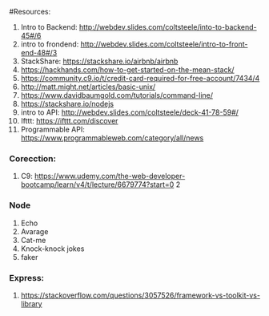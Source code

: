 #Resources:

1. Intro to Backend: http://webdev.slides.com/coltsteele/into-to-backend-45#/6
2. intro to frondend: http://webdev.slides.com/coltsteele/intro-to-front-end-48#/3
3. StackShare: https://stackshare.io/airbnb/airbnb
4. https://hackhands.com/how-to-get-started-on-the-mean-stack/
5. https://community.c9.io/t/credit-card-required-for-free-account/7434/4
6. http://matt.might.net/articles/basic-unix/
7. https://www.davidbaumgold.com/tutorials/command-line/
8. https://stackshare.io/nodejs
9. intro to API: http://webdev.slides.com/coltsteele/deck-41-78-59#/
10. Ifttt: https://ifttt.com/discover
11. Programmable API: https://www.programmableweb.com/category/all/news


### Corecction:

1. C9: https://www.udemy.com/the-web-developer-bootcamp/learn/v4/t/lecture/6679774?start=0
2



### Node

1. Echo
2. Avarage
3. Cat-me
4. Knock-knock jokes
5. faker


### Express:

1. https://stackoverflow.com/questions/3057526/framework-vs-toolkit-vs-library